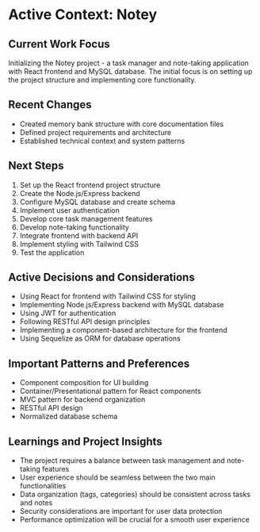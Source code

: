 # Active Context: Notey

## Current Work Focus
Initializing the Notey project - a task manager and note-taking application with React frontend and MySQL database. The initial focus is on setting up the project structure and implementing core functionality.

## Recent Changes
- Created memory bank structure with core documentation files
- Defined project requirements and architecture
- Established technical context and system patterns

## Next Steps
1. Set up the React frontend project structure
2. Create the Node.js/Express backend
3. Configure MySQL database and create schema
4. Implement user authentication
5. Develop core task management features
6. Develop note-taking functionality
7. Integrate frontend with backend API
8. Implement styling with Tailwind CSS
9. Test the application

## Active Decisions and Considerations
- Using React for frontend with Tailwind CSS for styling
- Implementing Node.js/Express backend with MySQL database
- Using JWT for authentication
- Following RESTful API design principles
- Implementing a component-based architecture for the frontend
- Using Sequelize as ORM for database operations

## Important Patterns and Preferences
- Component composition for UI building
- Container/Presentational pattern for React components
- MVC pattern for backend organization
- RESTful API design
- Normalized database schema

## Learnings and Project Insights
- The project requires a balance between task management and note-taking features
- User experience should be seamless between the two main functionalities
- Data organization (tags, categories) should be consistent across tasks and notes
- Security considerations are important for user data protection
- Performance optimization will be crucial for a smooth user experience